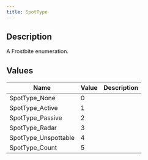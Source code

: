 ```yaml
---
title: SpotType
---
```

## Description

A Frostbite enumeration.

## Values

| Name                  | Value | Description |
| --------------------- | ----- | ----------- |
| SpotType\_None        | 0     |             |
| SpotType\_Active      | 1     |             |
| SpotType\_Passive     | 2     |             |
| SpotType\_Radar       | 3     |             |
| SpotType\_Unspottable | 4     |             |
| SpotType\_Count       | 5     |             |
